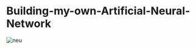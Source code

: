# Building-my-own-Artificial-Neural-Network
![neu](https://user-images.githubusercontent.com/68476475/116349517-d403eb80-a80d-11eb-8385-6743836288e3.png)



